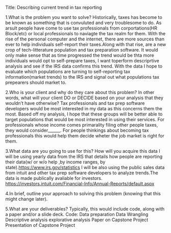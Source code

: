 Title: Describing current trend in tax reporting

1.What is the problem you want to solve?
Historically, taxes has become to be known as something that is convuluted and very troublesome to do. As  arsult people have come to use tax professionals from corportations(HR Block/etc) or local professionals to naviagte the tax realm for them. With the rise of the personal computer and the internet, there are more sources than ever to help individuals self-report their taxes.Along with that rise, are a new crop of tech-litterature population and tax preparation software. It would only make sense that as time progressed the trend would be thta more individuals would opt to self-prepare taxes, I want toperform descriprtive analysis and see if the IRS data confirms this trend. With the data I hope to evaluate which populations are turning to self-reporting tax information(market trends) to the IRS and signal out what populations tax prepearers should market to.

2.Who is your client and why do they care about this problem? In other words, what will your client DO or DECIDE based on your analysis that they wouldn’t have otherwise?
Tax professionals and tax prep software developers would be most interested in my data as this concerns them the most. Based off my analysis, I hope that these groups will be better able to target populations that would be most interested in using their services. For professionals whose income comes primarality filing other people taxes, they would consider______. For people thinkings about becoming tax professionals this would help them decide wheter the job market is right for them.

3.What data are you going to use for this? How will you acquire this data
I will be using yearly data from the IRS that details how people are reporting their data(w/ or w/o help ,by income ranges, by state).https://www.irs.gov/statistics I will be also using the public sales data from intuit and other tax prep software developers to analyze trends.The data is made publically avaliable for investors. https://investors.intuit.com/Financial-Info/Annual-Reports/default.aspx

4.In brief, outline your approach to solving this problem (knowing that this might change later).


5.What are your deliverables? Typically, this would include code, along with a paper and/or a slide deck.
Code:
Data preparation
Data Wrangling
Descriptive analysis
explorative analysis
Paper on Capstone Project
Presentation of Capstone Project
